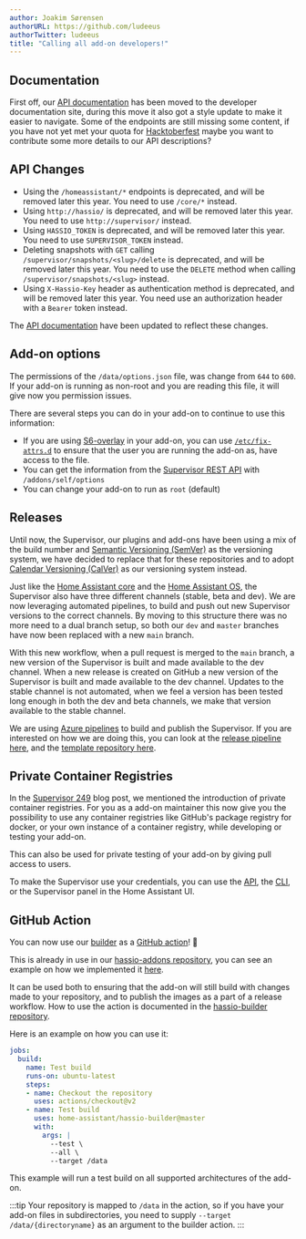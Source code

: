 ```yaml
---
author: Joakim Sørensen
authorURL: https://github.com/ludeeus
authorTwitter: ludeeus
title: "Calling all add-on developers!"
---
```


## Documentation

First off, our [API documentation][api_docs] has been moved to the developer documentation site, during this move it also got a style update to make it easier to navigate. Some of the endpoints are still missing some content, if you have not yet met your quota for [Hacktoberfest] maybe you want to contribute some more details to our API descriptions?

## API Changes

- Using the `/homeassistant/*` endpoints is deprecated, and will be removed later this year. You need to use `/core/*` instead.
- Using `http://hassio/` is deprecated, and will be removed later this year. You need to use `http://supervisor/` instead.
- Using `HASSIO_TOKEN` is deprecated, and will be removed later this year. You need to use `SUPERVISOR_TOKEN` instead.
- Deleting snapshots with `GET` calling `/supervisor/snapshots/<slug>/delete` is deprecated, and will be removed later this year. You need to use the `DELETE` method when calling `/supervisor/snapshots/<slug>` instead.
- Using `X-Hassio-Key` header as authentication method is deprecated, and will be removed later this year. You need use an authorization header with a `Bearer` token instead.

The [API documentation][api_docs] have been updated to reflect these changes.

## Add-on options

The permissions of the `/data/options.json` file, was change from `644` to `600`. If your add-on is running as non-root and you are reading this file, it will give now you permission issues.

There are several steps you can do in your add-on to continue to use this information:

- If you are using [S6-overlay] in your add-on, you can use [`/etc/fix-attrs.d`][S6-overlay-permissions] to ensure that the user you are running the add-on as, have access to the file.
- You can get the information from the [Supervisor REST API][api_docs] with `/addons/self/options`
- You can change your add-on to run as `root` (default)

## Releases

Until now, the Supervisor, our plugins and add-ons have been using a mix of the build number and [Semantic Versioning (SemVer)][semver] as the versioning system, we have decided to replace that for these repositories and to adopt [Calendar Versioning (CalVer)][calver] as our versioning system instead.

Just like the [Home Assistant core][ha_core] and the [Home Assistant OS][haos], the Supervisor also have three different channels (stable, beta and dev). We are now leveraging automated pipelines, to build and push out new Supervisor versions to the correct channels. By moving to this structure there was no more need to a dual branch setup, so both our `dev` and `master` branches have now been replaced with a new `main` branch.

With this new workflow, when a pull request is merged to the `main` branch, a new version of the Supervisor is built and made available to the dev channel. When a new release is created on GitHub a new version of the Supervisor is built and made available to the dev channel. Updates to the stable channel is not automated, when we feel a version has been tested long enough in both the dev and beta channels, we make that version available to the stable channel.

We are using [Azure pipelines][azure_pipelines] to build and publish the Supervisor. If you are interested on how we are doing this, you can look at the [release pipeline here][release_pipeline], and the [template repository here][azure_templates].

## Private Container Registries

In the [Supervisor 249][private-container-registries] blog post, we mentioned the introduction of private container registries. For you as a add-on maintainer this now give you the possibility to use any container registries like GitHub's package registry for docker, or your own instance of a container registry, while developing or testing your add-on.

This can also be used for private testing of your add-on by giving pull access to users.

To make the Supervisor use your credentials, you can use the [API][docker_api], the [CLI][cli], or the Supervisor panel in the Home Assistant UI.

## GitHub Action

You can now use our [builder][hassio-builder] as a [GitHub action][github_action]! :tada:

This is already in use in our [hassio-addons repository][addons], you can see an example on how we implemented it [here][hassio-builder-action].

It can be used both to ensuring that the add-on will still build with changes made to your repository, and to publish the images as a part of a release workflow. How to use the action is documented in the [hassio-builder repository][hassio-builder-action].

Here is an example on how you can use it:

```yaml
jobs:
  build:
    name: Test build
    runs-on: ubuntu-latest
    steps:
    - name: Checkout the repository
      uses: actions/checkout@v2
    - name: Test build
      uses: home-assistant/hassio-builder@master
      with:
        args: |
          --test \
          --all \
          --target /data
```

This example will run a test build on all supported architectures of the add-on.

:::tip
Your repository is mapped to `/data` in the action, so if you have your add-on files in subdirectories, you need to supply `--target /data/{directoryname}` as an argument to the builder action.
:::

[action-example]:https://github.com/home-assistant/hassio-addons/blob/master/.github/workflows/build.yml
[addons]: https://github.com/home-assistant/hassio-addons
[api_docs]: /docs/api/supervisor/endpoints
[azure_pipelines]: https://docs.microsoft.com/en-us/azure/devops/pipelines/?view=azure-devops
[azure_templates]: https://github.com/home-assistant/ci-azure
[calver]: https://calver.org/
[semver]: https://semver.org/
[cli]: https://github.com/home-assistant/cli
[docker_api]: /docs/api/supervisor/endpoints#docker
[github_action]: https://github.com/features/actions
[ha_core]: https://github.com/home-assistant/core
[hacktoberfest]: https://hacktoberfest.digitalocean.com/
[haos]: https://github.com/home-assistant/operating-system
[hassio-builder-action]: https://github.com/home-assistant/hassio-builder#github-action
[hassio-builder]: https://github.com/home-assistant/hassio-builder
[private-container-registries]: https://www.home-assistant.io/blog/2020/10/21/supervisor-249/#private-container-registries
[release_pipeline]: https://github.com/home-assistant/supervisor/blob/main/azure-pipelines-release.yml
[S6-overlay-permissions]: https://github.com/just-containers/s6-overlay#fixing-ownership--permissions
[S6-overlay]: https://github.com/just-containers/s6-overlay
